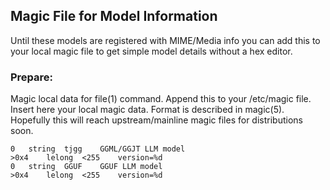 Magic File for Model Information
------------------------

Until these models are registered with MIME/Media info you can add this to your local magic file to get simple model details without a hex editor.

### Prepare:
Magic local data for file(1) command. Append this to your /etc/magic file. Insert here your local magic data. Format is described in magic(5). Hopefully this will reach upstream/mainline magic files for distributions soon.

```
0	string	tjgg	GGML/GGJT LLM model
>0x4	lelong	<255	version=%d
0	string	GGUF	GGUF LLM model
>0x4	lelong	<255	version=%d
```
